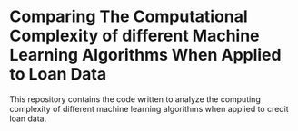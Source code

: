 # Comparing The Computational Complexity of different Machine Learning Algorithms When Applied to Loan Data
This repository contains the code written to analyze the computing complexity of different machine learning algorithms when applied to credit loan data.
